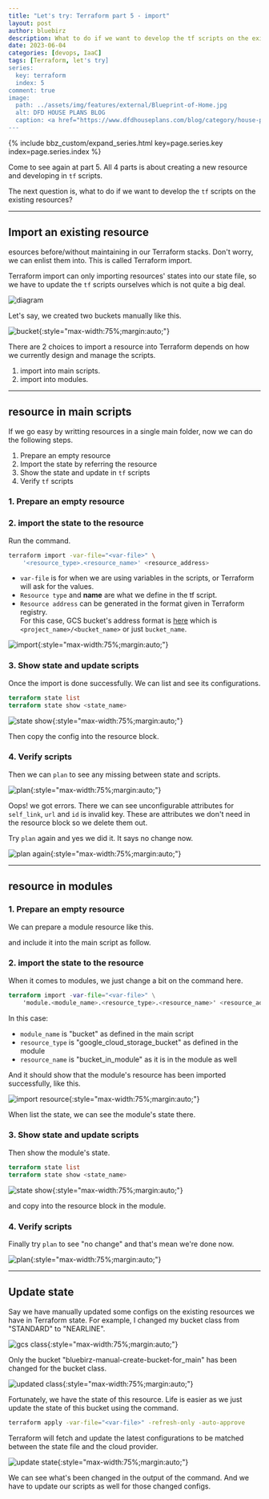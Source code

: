 ```yaml
---
title: "Let's try: Terraform part 5 - import"
layout: post
author: bluebirz
description: What to do if we want to develop the tf scripts on the existing resources?
date: 2023-06-04
categories: [devops, IaaC]
tags: [Terraform, let's try]
series:
  key: terraform
  index: 5
comment: true
image:
  path: ../assets/img/features/external/Blueprint-of-Home.jpg
  alt: DFD HOUSE PLANS BLOG
  caption: <a href="https://www.dfdhouseplans.com/blog/category/house-plans/">DFD HOUSE PLANS BLOG</a>
---
```


{% include bbz_custom/expand_series.html key=page.series.key index=page.series.index %}

Come to see again at part 5. All 4 parts is about creating a new resource and developing in `tf` scripts.

The next question is, what to do if we want to develop the `tf` scripts on the existing resources?

---

## Import an existing resource

esources before/without maintaining in our Terraform stacks. Don't worry, we can enlist them into. This is called Terraform import.

Terraform import can only importing resources' states into our state file, so we have to update the `tf` scripts ourselves which is not quite a big deal.

![diagram](https://bluebirzdotnet.s3.ap-southeast-1.amazonaws.com/terraform/p5/Terraform.drawio.png)

Let's say, we created two buckets manually like this.

![bucket](https://bluebirzdotnet.s3.ap-southeast-1.amazonaws.com/terraform/p5/01-manual-create-buckets.png){:style="max-width:75%;margin:auto;"}

There are 2 choices to import a resource into Terraform depends on how we currently design and manage the scripts.

1. import into main scripts.
1. import into modules.

---

## resource in main scripts

If we go easy by writting resources in a single main folder, now we can do the following steps.

1. Prepare an empty resource
1. Import the state by referring the resource
1. Show the state and update in `tf` scripts
1. Verify `tf` scripts

### 1. Prepare an empty resource

<script src="https://gist.github.com/bluebirz/e8ddb289d8d5cf5a175e1727cbaf0497.js?file=main-before.tf"></script>

### 2. import the state to the resource

Run the command.

```sh
terraform import -var-file="<var-file>" \
    '<resource_type>.<resource_name>' <resource_address>
```

- `var-file` is for when we are using variables in the scripts, or Terraform will ask for the values.
- `Resource type` and **name** are what we define in the tf script.
- `Resource address` can be generated in the format given in Terraform registry.  
  For this case, GCS bucket's address format is [here](https://registry.terraform.io/providers/hashicorp/google/latest/docs/resources/storage_bucket#import) which is `<project_name>/<bucket_name>` or just `bucket_name`.

![import](https://bluebirzdotnet.s3.ap-southeast-1.amazonaws.com/terraform/p5/02-import-bucket-main.png){:style="max-width:75%;margin:auto;"}

### 3. Show state and update scripts

Once the import is done successfully. We can list and see its configurations.

```terraform
terraform state list
terraform state show <state_name>
```

![state show](https://bluebirzdotnet.s3.ap-southeast-1.amazonaws.com/terraform/p5/03-show-bucket-main.png){:style="max-width:75%;margin:auto;"}

Then copy the config into the resource block.

<script src="https://gist.github.com/bluebirz/e8ddb289d8d5cf5a175e1727cbaf0497.js?file=main-after.tf"></script>

### 4. Verify scripts

Then we can `plan` to see any missing between state and scripts.

![plan](https://bluebirzdotnet.s3.ap-southeast-1.amazonaws.com/terraform/p5/04-plan-error-copy-whole.png){:style="max-width:75%;margin:auto;"}

Oops! we got errors. There we can see unconfigurable attributes for `self_link`, `url` and `id` is invalid key. These are attributes we don't need in the resource block so we delete them out.

<script src="https://gist.github.com/bluebirz/e8ddb289d8d5cf5a175e1727cbaf0497.js?file=main-after-fix.tf"></script>

Try `plan` again and yes we did it. It says no change now.

![plan again](https://bluebirzdotnet.s3.ap-southeast-1.amazonaws.com/terraform/p5/05-plan-fix-error.png){:style="max-width:75%;margin:auto;"}

---

## resource in modules

### 1. Prepare an empty resource

We can prepare a module resource like this.

<script src="https://gist.github.com/bluebirz/e8ddb289d8d5cf5a175e1727cbaf0497.js?file=module-gcs-before.tf"></script>

and include it into the main script as follow.

<script src="https://gist.github.com/bluebirz/e8ddb289d8d5cf5a175e1727cbaf0497.js?file=main-module.tf"></script>

### 2. import the state to the resource

When it comes to modules, we just change a bit on the command here.

```terraform
terraform import -var-file="<var-file>" \
    'module.<module_name>.<resource_type>.<resource_name>' <resource_address>
```

In this case:

- `module_name` is "bucket" as defined in the main script
- `resource_type` is "google_cloud_storage_bucket" as defined in the module
- `resource_name` is "bucket_in_module" as it is in the module as well

And it should show that the module's resource has been imported successfully, like this.

![import resource](https://bluebirzdotnet.s3.ap-southeast-1.amazonaws.com/terraform/p5/06-import-bucket-module.png){:style="max-width:75%;margin:auto;"}

When list the state, we can see the module's state there.

### 3. Show state and update scripts

Then show the module's state.

```terraform
terraform state list
terraform state show <state_name>
```

![state show](https://bluebirzdotnet.s3.ap-southeast-1.amazonaws.com/terraform/p5/07-show-bucket-module.png){:style="max-width:75%;margin:auto;"}

and copy into the resource block in the module.

<script src="https://gist.github.com/bluebirz/e8ddb289d8d5cf5a175e1727cbaf0497.js?file=module-gcs-updated.tf"></script>

### 4. Verify scripts

Finally try `plan` to see "no change" and that's mean we're done now.

![plan](https://bluebirzdotnet.s3.ap-southeast-1.amazonaws.com/terraform/p5/08-plan-after-import.png){:style="max-width:75%;margin:auto;"}

---

## Update state

Say we have manually updated some configs on the existing resources we have in Terraform state. For example, I changed my bucket class from "STANDARD" to "NEARLINE".

![gcs class](https://bluebirzdotnet.s3.ap-southeast-1.amazonaws.com/terraform/p5/09-change-class.png){:style="max-width:75%;margin:auto;"}

Only the bucket "bluebirz-manual-create-bucket-for_main" has been changed for the bucket class.

![updated class](https://bluebirzdotnet.s3.ap-southeast-1.amazonaws.com/terraform/p5/10-all-buckets.png){:style="max-width:75%;margin:auto;"}

Fortunately, we have the state of this resource. Life is easier as we just update the state of this bucket using the command.

```sh
terraform apply -var-file="<var-file>" -refresh-only -auto-approve
```

Terraform will fetch and update the latest configurations to be matched between the state file and the cloud provider.

![update state](https://bluebirzdotnet.s3.ap-southeast-1.amazonaws.com/terraform/p5/11-apply-refresh.png){:style="max-width:75%;margin:auto;"}

We can see what's been changed in the output of the command. And we have to update our scripts as well for those changed configs.
